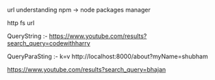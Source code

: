 url understanding
npm -> node packages manager

http
fs
url

QueryString :-
https://www.youtube.com/results?search_query=codewithharry

QueryParaSting :- k=v
http://localhost:8000/about?myName=shubham


https://www.youtube.com/results?search_query=bhajan